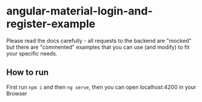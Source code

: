 # angular-material-login-and-register-example


Please read the docs carefully - all requests to the backend are "mocked" but there are "commented" examples that you can use (and modify) to fit your specific needs.

## How to run
First run `npm i` and then `ng serve`, then you can open localhost:4200 in your Browser
